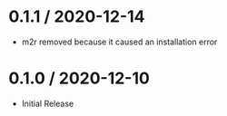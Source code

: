 # 0.1.1 / 2020-12-14

  * m2r removed because it caused an installation error

# 0.1.0 / 2020-12-10

  * Initial Release

